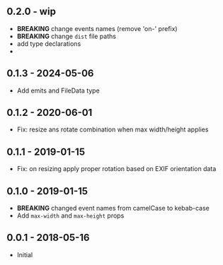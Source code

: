 ## 0.2.0 - wip
- **BREAKING** change events names (remove 'on-' prefix)
- **BREAKING** change `dist` file paths
- add type declarations
-

## 0.1.3 - 2024-05-06
- Add emits and FileData type

## 0.1.2 - 2020-06-01
- Fix: resize ans rotate combination when max width/height applies

## 0.1.1 - 2019-01-15
- Fix: on resizing apply proper rotation based on EXIF orientation data

## 0.1.0 - 2019-01-15
- **BREAKING** changed event names from camelCase to kebab-case
- Add `max-width` and `max-height` props

## 0.0.1 - 2018-05-16
- Initial
